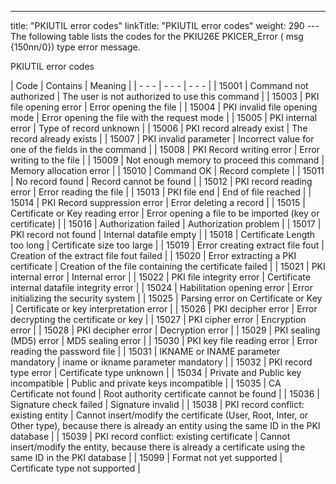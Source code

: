 ---
title: "PKIUTIL  error codes"
linkTitle: "PKIUTIL error codes"
weight: 290
--- The following table lists the codes for the PKIU26E PKICER_Error ( msg
{150nn/0}) type error message.

PKIUTIL error codes

| Code  | Contains  | Meaning  |
| - - - | - - - | - - - |
| 15001  | Command not authorized  | The user is not authorized to use this command  |
| 15003  | PKI file opening error  | Error opening the file  |
| 15004  | PKI invalid file opening mode  | Error opening the file with the request mode  |
| 15005  | PKI internal error  | Type of record unknown  |
| 15006  | PKI record already exist  | The record already exists  |
| 15007  | PKI invalid parameter  | Incorrect value for one of the fields in the command  |
| 15008  | PKI Record writing error  | Error writing to the file  |
| 15009  | Not enough memory to proceed this command  | Memory allocation error  |
| 15010  | Command OK  | Record complete  |
| 15011  | No record found  | Record cannot be found  |
| 15012  | PKI record reading error  | Error reading the file  |
| 15013  | PKI file end  | End of file reached  |
| 15014  | PKI Record suppression error  | Error deleting a record  |
| 15015  | Certificate or Key reading error  | Error opening a file to be imported (key or certificate)  |
| 15016  | Authorization failed  | Authorization problem  |
| 15017  | PKI record not found  | Internal datafile empty  |
| 15018  | Certificate Length too long  | Certificate size too large  |
| 15019  | Error creating extract file fout  | Creation of the extract file fout failed  |
| 15020  | Error extracting a PKI certificate  | Creation of the file containing the certificate failed  |
| 15021  | PKI internal error  | Internal error  |
| 15022  | PKI file integrity error  | Certificate internal datafile integrity error  |
| 15024  | Habilitation opening error  | Error initializing the security system  |
| 15025  | Parsing error on Certificate or Key  | Certificate or key interpretation error  |
| 15026  | PKI decipher error  | Error decrypting the certificate or key  |
| 15027  | PKI cipher error  | Encryption error  |
| 15028  | PKI decipher error  | Decryption error  |
| 15029  | PKI sealing (MD5) error  | MD5 sealing error  |
| 15030  | PKI key file reading error  | Error reading the password file  |
| 15031  | IKNAME or INAME parameter mandatory  | iname or ikname parameter mandatory  |
| 15032  | PKI record type error  | Certificate type unknown  |
| 15034  | Private and Public key incompatible  | Public and private keys incompatible  |
| 15035  | CA Certificate not found  | Root authority certificate cannot be found  |
| 15036  | Signature check failed  | Signature invalid  |
| 15038  | PKI record conflict: existing entity  | Cannot insert/modify the certificate (User, Root, Inter, or Other type), because there is already an entity using the same ID in the PKI database  |
| 15039  | PKI record conflict: existing certificate  | Cannot insert/modify the entity, because there is already a certificate using the same ID in the PKI database  |
| 15099  | Format not yet supported  | Certificate type not supported  |

